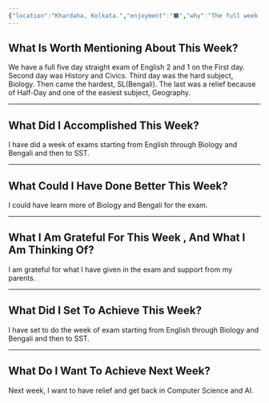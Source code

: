 ```yaml
---
{"location":"Khardaha, Kolkata.","enjoyment":"⬛","why":"The full week was Exam.","date":"2025-04-17","dg-publish":true,"dg-home":null,"tags":["weeklyreviews"],"aliases":null,"permalink":"/notes/07-journals-calender/weekly-notes/2025-w15/","dgPassFrontmatter":true,"updated":"2025-04-17T22:21:19.997+05:30"}
---
```



## What Is Worth Mentioning About This Week?

We have a full five day straight exam of English 2 and 1 on the First day. Second day was History and Civics. Third day was the hard subject, Biology. Then came the hardest, SL(Bengali). The last was a relief because of Half-Day and one of the easiest subject, Geography.

---

## What Did I Accomplished This Week?

I have did a week of exams starting from English through Biology and Bengali and then to SST.

---

## What Could I Have Done Better This Week?

I could have learn more of Biology and Bengali for the exam.

---

## What I Am Grateful For This Week , And What I Am Thinking Of?

I am grateful for what I have given in the exam and support from my parents.

---

## What Did I Set To Achieve This Week?

I have set to do the week of exam starting from English through Biology and Bengali and then to SST.

---

## What Do I Want To Achieve Next Week?

Next week, I want to have relief and get back in Computer Science and AI.